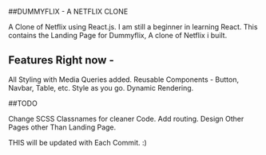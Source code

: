 ##DUMMYFLIX - A NETFLIX CLONE

A Clone of Netflix using React.js. I am still a beginner in learning React. This contains the Landing Page for Dummyflix, A clone of Netflix i built. 

## Features Right now -

All Styling with Media Queries added.
Reusable Components - Button, Navbar, Table, etc.
Style as you go.
Dynamic Rendering.

##TODO 

Change SCSS Classnames for cleaner Code.
Add routing.
Design Other Pages other Than Landing Page.

THIS will be updated with Each Commit. :)

